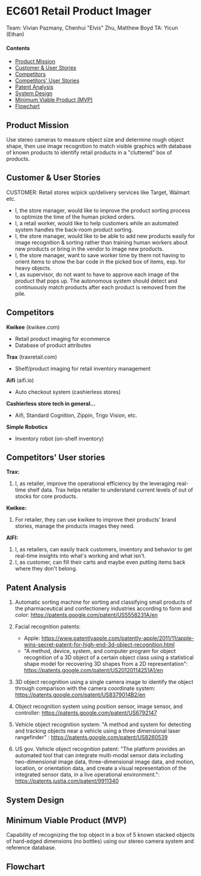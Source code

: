 # EC601 Retail Product Imager

Team: Vivian Pazmany, Chenhui "Elvis" Zhu, Matthew Boyd
TA: Yicun (Ethan)

#### Contents

* [Product Mission](#product-mission)
* [Customer & User Stories](#user-stories)
* [Competitors](#competitors)
* [Competitors' User Stories](#competitors-user-stories)
* [Patent Analysis](#patent-analysis)
* [System Design](#system-design)
* [Minimum Viable Product (MVP)](#mvp)
* [Flowchart](#flowchart)

<a name="product-mission"/>

## Product Mission

Use stereo cameras to measure object size and determine rough object shape, then use image recognition to match visible graphics with database of known products to identify retail products in a "cluttered" box of products.

<a name="user-stories"/>

## Customer & User Stories

CUSTOMER: Retail stores w/pick up/delivery services like Target, Walmart etc.

- I, the store manager, would like to improve the product sorting process to optimize the time of the human picked orders.
- I, a retail worker, would like to help customers while an automated system handles the back-room product sorting.
- I, the store manager, would like to be able to add new products easily for image recognition & sorting rather than training human workers about new products or bring in the vendor to image new products.
- I, the store manager, want to save worker time by them not having to orient items to show the bar code in the picked box of items, esp. for heavy objects.
- I, as supervisor, do not want to have to approve each image of the product that pops up. The autonomous system should detect and continuously match products after each product is removed from the pile.

<a name="competitors"/>

## Competitors

**Kwikee** (kwikee.com)

- Retail product imaging for ecommerce
- Database of product attributes

**Trax** (traxretail.com)

- Shelf/product imaging for retail inventory management

**Aifi** (aifi.io)

- Auto checkout system (cashierless stores)

**Cashierless store tech in general...**
- Aifi, Standard Cognition, Zippin, Trigo Vision, etc.

**Simple Robotics**

- Inventory robot (on-shelf inventory)

<a name="competitors-user-stories"/>

## Competitors' User stories

**Trax:**
1. I, as retailer, improve the operational efficiency by the leveraging real-time shelf data. Trax helps retailer to understand current levels of out of stocks for core products.

**Kwikee:**
1. For retailer, they can use kwikee to improve their products’ brand stories, manage the products images they need.

**AIFI:**
1. I, as retailers, can easily track customers, inventory and behavior to get real-time insights into what's working and what isn't.
2. I, as customer, can fill their carts and maybe even putting items back where they don't belong.

<a name="patent-analysis"/>

## Patent Analysis

1. Automatic sorting machine for sorting and classifying small products of the pharmaceutical and confectionery industries according to form and color: https://patents.google.com/patent/US5558231A/en

2. Facial recognition patents:
   - Apple:
https://www.patentlyapple.com/patently-apple/2011/11/apple-wins-secret-patent-for-high-end-3d-object-recognition.html
   - "A method, device, system, and computer program for object recognition of a 3D object of a certain object class using a statistical shape model for recovering 3D shapes from a 2D representation":
https://patents.google.com/patent/US20120114251A1/en

3. 3D object recognition using a single camera image to identify the object through comparison with the camera coordinate system:
https://patents.google.com/patent/US8379014B2/en

4. Object recognition system using position sensor, image sensor, and controller: https://patents.google.com/patent/US6792147

5. Vehicle object recognition system: "A method and system for detecting and tracking objects near a vehicle using a three dimensional laser rangefinder" :
https://patents.google.com/patent/US8260539

6. US gov. Vehicle object recognition patent: "The platform provides an automated tool that can integrate multi-modal sensor data including two-dimensional image data, three-dimensional image data, and motion, location, or orientation data, and create a visual representation of the integrated sensor data, in a live operational environment.": https://patents.justia.com/patent/9911340


<a name="system-design"/>

## System Design

<a name="mvp"/>

## Minimum Viable Product (MVP)

Capability of recognizing the top object in a box of 5 known stacked objects of hard-edged dimensions (no bottles) using our stereo camera system and reference database. 

<a name="flowchart"/>

## Flowchart
